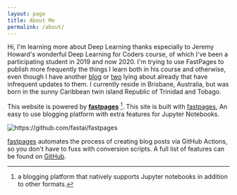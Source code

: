 ```yaml
---
layout: page
title: About Me
permalink: /about/
---
```


Hi, I'm learning more about Deep Learning thanks especially to Jeremy Howard's wonderful Deep Learning for Coders course, of which I've been a participating student in 2019 and now 2020. I'm trying to use FastPages to publish more frequently the things I learn both in his course and otherwise, even though I have another [blog](https://redditech.blog) or [two](http://redditech.com/old-blog/) lying about already that have infrequent updates to them. I currently reside in Brisbane, Australia, but was born in the sunny Caribbean twin island Republic of Trinidad and Tobago.

This website is powered by **[fastpages](https://github.com/fastai/fastpages)** [^1].
This site is built with [fastpages](https://github.com/fastai/fastpages), An easy to use blogging platform with extra features for Jupyter Notebooks.

![]({{site.baseurl}}/images/diagram.png "https://github.com/fastai/fastpages")

[fastpages](https://github.com/fastai/fastpages) automates the process of creating blog posts via GitHub Actions, so you don't have to fuss with conversion scripts.  A full list of features can be found on [GitHub](https://github.com/fastai/fastpages).



[^1]:a blogging platform that natively supports Jupyter notebooks in addition to other formats.
